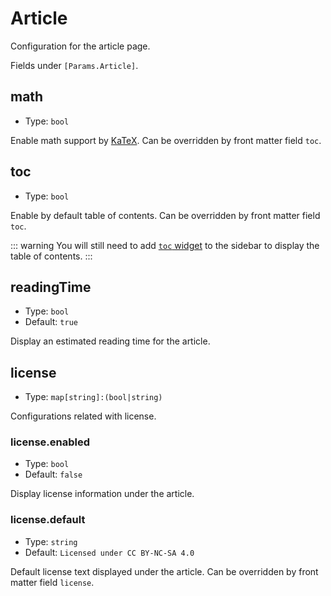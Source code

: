 # Article

Configuration for the article page.

Fields under `[Params.Article]`.

## math

- Type: `bool`

Enable math support by [KaTeX](https://katex.org/). Can be overridden by front matter field `toc`.

## toc

- Type: `bool`

Enable by default table of contents. Can be overridden by front matter field `toc`.

::: warning
You will still need to add [`toc` widget](widgets.md#toc) to the sidebar to display the table of contents.
::: 


## readingTime

- Type: `bool`
- Default: `true`

Display an estimated reading time for the article.

## license

- Type: `map[string]:(bool|string)`

Configurations related with license.

### license.enabled

- Type: `bool`
- Default: `false`

Display license information under the article.

### license.default

- Type: `string`
- Default: `Licensed under CC BY-NC-SA 4.0`

Default license text displayed under the article. Can be overridden by front matter field `license`.
